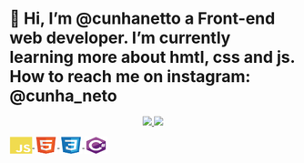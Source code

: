 <h1> 👋 Hi, I’m @cunhanetto a Front-end web developer. I’m currently learning more about hmtl, css and js. How to reach me on instagram: @cunha_neto </h1>


<div align="center">
  <a href="https://github.com/cunhanetto">
  <img  width="48%" src="https://github-readme-stats.vercel.app/api?username=cunhanetto&show_icons=true&theme=dark&include_all_commits=true&count_private=true"/>
  <img  width="48%" src="https://github-readme-stats.vercel.app/api/top-langs/?username=cunhanetto&layout=compact&langs_count=7&theme=dark"/>
</div>
  
  
  <div style="display: inline_block"><br>
  <img align="center" alt="" height="30" width="40" src="https://raw.githubusercontent.com/devicons/devicon/master/icons/javascript/javascript-plain.svg">
  
  <img align="center" alt="" height="30" width="40" src="https://raw.githubusercontent.com/devicons/devicon/master/icons/html5/html5-original.svg">
  <img align="center" alt="" height="30" width="40" src="https://raw.githubusercontent.com/devicons/devicon/master/icons/css3/css3-original.svg">
  
  <img align="center" alt="" height="30" width="40" src="https://raw.githubusercontent.com/devicons/devicon/master/icons/csharp/csharp-original.svg">

</div>

 

